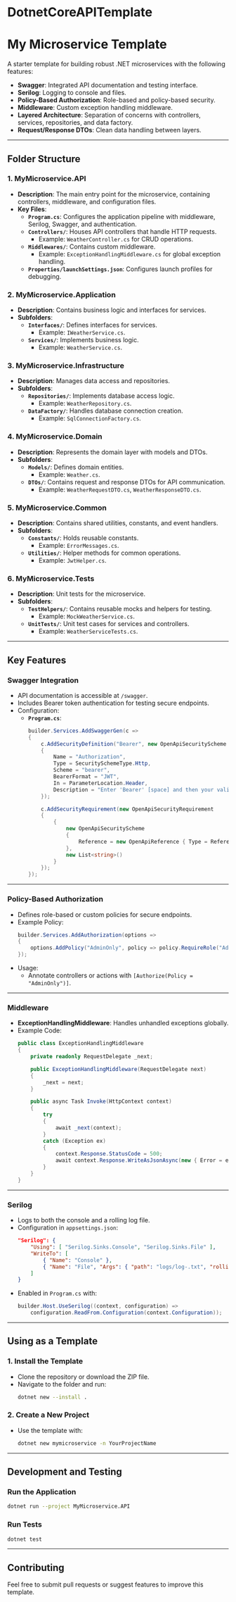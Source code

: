 # DotnetCoreAPITemplate

# **My Microservice Template**

A starter template for building robust .NET microservices with the following features:

- **Swagger**: Integrated API documentation and testing interface.
- **Serilog**: Logging to console and files.
- **Policy-Based Authorization**: Role-based and policy-based security.
- **Middleware**: Custom exception handling middleware.
- **Layered Architecture**: Separation of concerns with controllers, services, repositories, and data factory.
- **Request/Response DTOs**: Clean data handling between layers.

---

## **Folder Structure**

### **1. MyMicroservice.API**
- **Description**: The main entry point for the microservice, containing controllers, middleware, and configuration files.
- **Key Files**:
  - **`Program.cs`**: Configures the application pipeline with middleware, Serilog, Swagger, and authentication.
  - **`Controllers/`**: Houses API controllers that handle HTTP requests.
    - Example: `WeatherController.cs` for CRUD operations.
  - **`Middlewares/`**: Contains custom middleware.
    - Example: `ExceptionHandlingMiddleware.cs` for global exception handling.
  - **`Properties/launchSettings.json`**: Configures launch profiles for debugging.

### **2. MyMicroservice.Application**
- **Description**: Contains business logic and interfaces for services.
- **Subfolders**:
  - **`Interfaces/`**: Defines interfaces for services.
    - Example: `IWeatherService.cs`.
  - **`Services/`**: Implements business logic.
    - Example: `WeatherService.cs`.

### **3. MyMicroservice.Infrastructure**
- **Description**: Manages data access and repositories.
- **Subfolders**:
  - **`Repositories/`**: Implements database access logic.
    - Example: `WeatherRepository.cs`.
  - **`DataFactory/`**: Handles database connection creation.
    - Example: `SqlConnectionFactory.cs`.

### **4. MyMicroservice.Domain**
- **Description**: Represents the domain layer with models and DTOs.
- **Subfolders**:
  - **`Models/`**: Defines domain entities.
    - Example: `Weather.cs`.
  - **`DTOs/`**: Contains request and response DTOs for API communication.
    - Example: `WeatherRequestDTO.cs`, `WeatherResponseDTO.cs`.

### **5. MyMicroservice.Common**
- **Description**: Contains shared utilities, constants, and event handlers.
- **Subfolders**:
  - **`Constants/`**: Holds reusable constants.
    - Example: `ErrorMessages.cs`.
  - **`Utilities/`**: Helper methods for common operations.
    - Example: `JwtHelper.cs`.

### **6. MyMicroservice.Tests**
- **Description**: Unit tests for the microservice.
- **Subfolders**:
  - **`TestHelpers/`**: Contains reusable mocks and helpers for testing.
    - Example: `MockWeatherService.cs`.
  - **`UnitTests/`**: Unit test cases for services and controllers.
    - Example: `WeatherServiceTests.cs`.

---

## **Key Features**

### **Swagger Integration**
- API documentation is accessible at `/swagger`.
- Includes Bearer token authentication for testing secure endpoints.
- Configuration:
  - **`Program.cs`**:
    ```csharp
    builder.Services.AddSwaggerGen(c =>
    {
        c.AddSecurityDefinition("Bearer", new OpenApiSecurityScheme
        {
            Name = "Authorization",
            Type = SecuritySchemeType.Http,
            Scheme = "bearer",
            BearerFormat = "JWT",
            In = ParameterLocation.Header,
            Description = "Enter 'Bearer' [space] and then your valid token."
        });

        c.AddSecurityRequirement(new OpenApiSecurityRequirement
        {
            {
                new OpenApiSecurityScheme
                {
                    Reference = new OpenApiReference { Type = ReferenceType.SecurityScheme, Id = "Bearer" }
                },
                new List<string>()
            }
        });
    });
    ```

---

### **Policy-Based Authorization**
- Defines role-based or custom policies for secure endpoints.
- Example Policy:
  ```csharp
  builder.Services.AddAuthorization(options =>
  {
      options.AddPolicy("AdminOnly", policy => policy.RequireRole("Admin"));
  });
  ```
- Usage:
  - Annotate controllers or actions with `[Authorize(Policy = "AdminOnly")]`.

---

### **Middleware**
- **ExceptionHandlingMiddleware**: Handles unhandled exceptions globally.
- Example Code:
  ```csharp
  public class ExceptionHandlingMiddleware
  {
      private readonly RequestDelegate _next;

      public ExceptionHandlingMiddleware(RequestDelegate next)
      {
          _next = next;
      }

      public async Task Invoke(HttpContext context)
      {
          try
          {
              await _next(context);
          }
          catch (Exception ex)
          {
              context.Response.StatusCode = 500;
              await context.Response.WriteAsJsonAsync(new { Error = ex.Message });
          }
      }
  }
  ```

---

### **Serilog**
- Logs to both the console and a rolling log file.
- Configuration in `appsettings.json`:
  ```json
  "Serilog": {
      "Using": [ "Serilog.Sinks.Console", "Serilog.Sinks.File" ],
      "WriteTo": [
          { "Name": "Console" },
          { "Name": "File", "Args": { "path": "logs/log-.txt", "rollingInterval": "Day" } }
      ]
  }
  ```
- Enabled in `Program.cs` with:
  ```csharp
  builder.Host.UseSerilog((context, configuration) =>
      configuration.ReadFrom.Configuration(context.Configuration));
  ```

---

## **Using as a Template**

### **1. Install the Template**
- Clone the repository or download the ZIP file.
- Navigate to the folder and run:
  ```bash
  dotnet new --install .
  ```

### **2. Create a New Project**
- Use the template with:
  ```bash
  dotnet new mymicroservice -n YourProjectName
  ```

---

## **Development and Testing**

### **Run the Application**
```bash
dotnet run --project MyMicroservice.API
```

### **Run Tests**
```bash
dotnet test
```

---

## **Contributing**
Feel free to submit pull requests or suggest features to improve this template.
